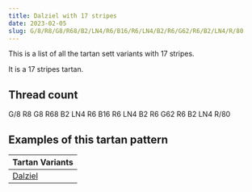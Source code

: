 ```yaml
---
title: Dalziel with 17 stripes
date: 2023-02-05
slug: G/8/R8/G8/R68/B2/LN4/R6/B16/R6/LN4/B2/R6/G62/R6/B2/LN4/R/80
---
```

This is a list of all the tartan sett variants with 17 stripes.

It is a 17 stripes tartan.


## Thread count
G/8 R8 G8 R68 B2 LN4 R6 B16 R6 LN4 B2 R6 G62 R6 B2 LN4 R/80

## Examples of this tartan pattern

| Tartan Variants |
|---------------|
| [Dalziel](/variants/g/8/r8/g8/r68/b2/ln4/r6/b16/r6/ln4/b2/r6/g62/r6/b2/ln4/r/80-b304080-g008000-lne0e0e0-rc00000)||
